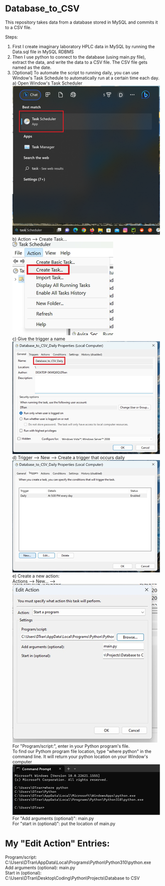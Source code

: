# Database_to_CSV
  
This repository takes data from a database stored in MySQL and commits it to a CSV file.  
  
Steps:  
1) First I create imaginary laboratory HPLC data in MySQL by running the Data.sql file in MySQL RDBMS
2) Then I use python to connect to the database (using main.py file), extract the data, and write the data to a CSV file. The CSV file gets named as the date.
3) [Optional] To automate the script to running daily, you can use Window's Task Schedule to automatically run at a certain time each day.  
a) Open Window's Task Scheduler  
![Task Scheduler](https://github.com/david125tran/Database_to_CSV/blob/main/Images/1.png)  
b) Action --> Create Task...  
![Create Task](https://github.com/david125tran/Database_to_CSV/blob/main/Images/2.jpg)  
c) Give the trigger a name  
![Trigger Name](https://github.com/david125tran/Database_to_CSV/blob/main/Images/3.jpg)  
d) Trigger --> New --> Create a trigger that occurs daily  
![Create Trigger](https://github.com/david125tran/Database_to_CSV/blob/main/Images/4.jpg)  
e) Create a new action:  
Actions --> New... -->  
![Edit Action](https://github.com/david125tran/Database_to_CSV/blob/main/Images/5.jpg)  
For "Program/script:", enter in your Python program's file.  
To find our Pythom program file location, type "where python" in the command line.  It will return your python location on your Window's computer  
![Command Prompt](https://github.com/david125tran/Database_to_CSV/blob/main/Images/0.jpg)  
For "Add arguments (optional)": main.py  
For "start in (optional)": put the location of main.py  
  
# My "Edit Action" Entries:  
Program/script: C:\Users\DTran\AppData\Local\Programs\Python\Python310\python.exe  
Add arguments (optional): main.py  
Start in (optional): C:\Users\DTran\Desktop\Coding\Python\Projects\Database to CSV  
 


